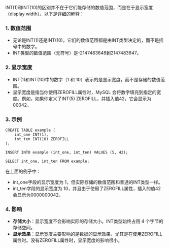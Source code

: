 INT(1)和INT(10)的区别并不在于它们能存储的数值范围，而是在于显示宽度（display width）。以下是详细的解释：
### 1. 数值范围

- 无论是INT(1)还是INT(10)，它们的数值范围都是由INT类型决定的，而不是括号中的数字。
- INT类型的数值范围（无符号）是-2147483648到2147483647。
### 2. 显示宽度

- INT(1)和INT(10)中的数字（1 和 10）表示的是显示宽度，而不是存储的数值范围。
- 显示宽度是指当你使用ZEROFILL属性时，MySQL 会将数字填充到指定的宽度。例如，如果你定义了INT(5) ZEROFILL，并插入值42，它会显示为00042。
### 3. 示例
```
CREATE TABLE example (
    int_one INT(1),
    int_ten INT(10) ZEROFILL
);

INSERT INTO example (int_one, int_ten) VALUES (5, 42);

SELECT int_one, int_ten FROM example;
```
在上面的例子中：

- int_one字段的显示宽度为 1，但实际存储的数值范围和普通的INT类型一样。
- int_ten字段的显示宽度为 10，并且由于使用了ZEROFILL属性，插入的值42会显示为0000000042。
### 4. 影响

- **存储大小**：显示宽度不会影响实际的存储大小。INT类型始终占用 4 个字节的存储空间。
- **显示效果**：显示宽度主要影响的是数据的显示效果，尤其是在使用ZEROFILL属性时。没有ZEROFILL属性时，显示宽度的影响很小。
